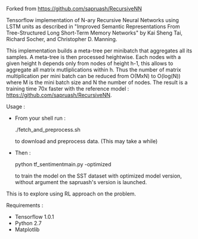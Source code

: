 Forked from 
https://github.com/sapruash/RecursiveNN

Tensorflow implementation of N-ary Recursive Neural Networks using LSTM units as
described in "Improved Semantic Representations From Tree-Structured Long Short-Term Memory Networks" by Kai Sheng Tai, Richard Socher, and Christopher D. Manning.

This implementation builds a meta-tree per minibatch that aggregates all its samples. 
A meta-tree is then processed heightwise. Each nodes with a given height h depends 
only from nodes of height h-1, this allows to aggregate all matrix mutliplications within h. 
Thus the number of matrix multiplication per mini batch can be reduced from O(MxN) to O(log(N)) where M is the mini batch size and N the number of nodes.
The result is a training time 70x faster with the reference model : https://github.com/sapruash/RecursiveNN.

Usage :

- From your shell run : 

    ./fetch_and_preprocess.sh 
    
  to download and preprocess data. (This may take a while)
- Then : 
    
    python tf_sentimentmain.py -optimized

  to train the model on the SST dataset with optimized model version, without argument the sapruash's version is launched.


This is to explore using RL approach on the problem.

Requirements :

- Tensorflow 1.0.1
- Python 2.7
- Matplotlib





